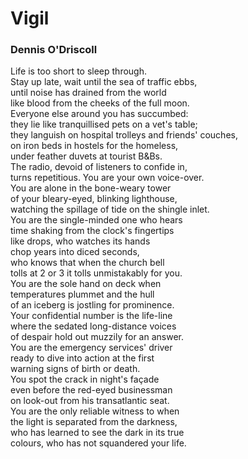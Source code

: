 # Vigil  
  
### Dennis O'Driscoll  
  
Life is too short to sleep through.  
Stay up late, wait until the sea of traffic ebbs,  
until noise has drained from the world  
like blood from the cheeks of the full moon.  
Everyone else around you has succumbed:  
they lie like tranquillised pets on a vet's table;  
they languish on hospital trolleys and friends' couches,  
on iron beds in hostels for the homeless,  
under feather duvets at tourist B&Bs.  
The radio, devoid of listeners to confide in,  
turns repetitious. You are your own voice-over.  
You are alone in the bone-weary tower  
of your bleary-eyed, blinking lighthouse,  
watching the spillage of tide on the shingle inlet.  
You are the single-minded one who hears  
time shaking from the clock's fingertips  
like drops, who watches its hands  
chop years into diced seconds,  
who knows that when the church bell  
tolls at 2 or 3 it tolls unmistakably for you.  
You are the sole hand on deck when  
temperatures plummet and the hull  
of an iceberg is jostling for prominence.  
Your confidential number is the life-line  
where the sedated long-distance voices  
of despair hold out muzzily for an answer.  
You are the emergency services' driver  
ready to dive into action at the first  
warning signs of birth or death.  
You spot the crack in night's façade  
even before the red-eyed businessman  
on look-out from his transatlantic seat.  
You are the only reliable witness to when  
the light is separated from the darkness,  
who has learned to see the dark in its true  
colours, who has not squandered your life.  
  
